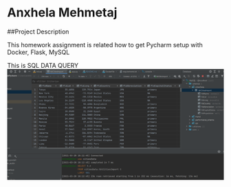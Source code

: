 # Anxhela Mehmetaj 
 
 ##Project Description 

 This homework assignment is related how to get Pycharm setup with Docker, Flask, MySQL
 

 This is SQL DATA QUERY
<img src= "screenshots/query.PNG">
